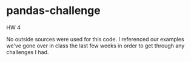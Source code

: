 # pandas-challenge
HW 4

No outside sources were used for this code. I referenced our examples we've gone over in class the last few weeks in order to get through any challenges I had.
